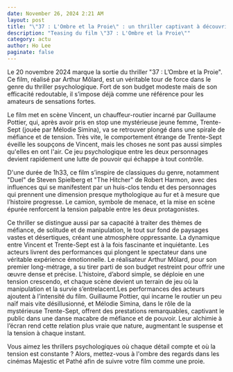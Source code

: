 ```yaml
---
date: November 26, 2024 2:21 AM
layout: post
title: "\"37 : L'Ombre et la Proie\" : un thriller captivant à découvrir au cinéma"
description: "Teasing du film \"37 : L'Ombre et la Proie\""
category: actu
author: Ho Lee
paginate: false
---
```

Le 20 novembre 2024 marque la sortie du thriller "37 : L’Ombre et la Proie". Ce film, réalisé par Arthur Môlard, est un véritable tour de force dans le genre du thriller psychologique. Fort de son budget modeste mais de son efficacité redoutable, il s’impose déjà comme une référence pour les amateurs de sensations fortes.

Le film met en scène Vincent, un chauffeur-routier incarné par Guillaume Pottier, qui, après avoir pris en stop une mystérieuse jeune femme, Trente-Sept (jouée par Mélodie Simina), va se retrouver plongé dans une spirale de méfiance et de tension. Très vite, le comportement étrange de Trente-Sept éveille les soupçons de Vincent, mais les choses ne sont pas aussi simples qu'elles en ont l'air. Ce jeu psychologique entre les deux personnages devient rapidement une lutte de pouvoir qui échappe à tout contrôle.

D'une durée de 1h33, ce film s’inspire de classiques du genre, notamment "Duel" de Steven Spielberg et "The Hitcher" de Robert Harmon, avec des influences qui se manifestent par un huis-clos tendu et des personnages qui prennent une dimension presque mythologique au fur et à mesure que l’histoire progresse. Le camion, symbole de menace, et la mise en scène épurée renforcent la tension palpable entre les deux protagonistes.

Ce thriller se distingue aussi par sa capacité à traiter des thèmes de méfiance, de solitude et de manipulation, le tout sur fond de paysages vastes et désertiques, créant une atmosphère oppressante. La dynamique entre Vincent et Trente-Sept est à la fois fascinante et inquiétante. Les acteurs livrent des performances qui plongent le spectateur dans une véritable expérience émotionnelle. Le réalisateur Arthur Môlard, pour son premier long-métrage, a su tirer parti de son budget restreint pour offrir une œuvre dense et précise. L’histoire, d’abord simple, se déploie en une tension crescendo, et chaque scène devient un terrain de jeu où la manipulation et la survie s’entrelacent​.Les performances des acteurs ajoutent à l’intensité du film. Guillaume Pottier, qui incarne le routier un peu naïf mais vite désillusionné, et Mélodie Simina, dans le rôle de la mystérieuse Trente-Sept, offrent des prestations remarquables, captivant le public dans une danse macabre de méfiance et de pouvoir. Leur alchimie à l’écran rend cette relation plus vraie que nature, augmentant le suspense et la tension à chaque instant.

Vous aimez les thrillers psychologiques où chaque détail compte et où la tension est constante ? Alors, mettez-vous à l'ombre des regards dans les cinémas Majestic et Pathé afin de suivre votre film comme une proie.
